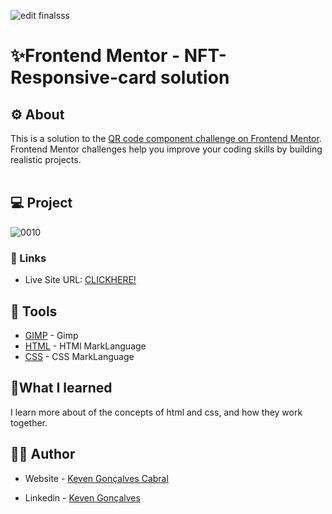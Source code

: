 ![edit finalsss](https://github.com/KevenGonCabral/ntf-responsive-card/assets/116415920/516cb36d-7404-4be7-a45a-895c975e14c9)



# ✨Frontend Mentor - NFT-Responsive-card solution
## ⚙ About 
This is a solution to the [QR code component challenge on Frontend Mentor](https://www.frontendmentor.io/challenges/qr-code-component-iux_sIO_H). Frontend Mentor challenges help you improve your coding skills by building realistic projects. 
<br></br>


## 💻 Project

![0010](https://github.com/KevenGonCabral/ntf-responsive-card/assets/116415920/61ebf01c-0d94-45ba-b389-9e90c6443c35)



### 🔗 Links

- Live Site URL: [CLICKHERE!](https://kevengoncabral.github.io/ntf-responsive-card/)



## 🔨 Tools 

- [GIMP](https://www.gimp.org/) - Gimp
- [HTML](https://www.w3.org/html/) - HTMl MarkLanguage
- [CSS](https://www.w3.org/Style/CSS/Overview.en.html) - CSS MarkLanguage




## 📖What I learned

I learn more about of the concepts of html and css, and how they work together.



## 👨‍💻 Author

- Website - [Keven Gonçalves Cabral](https://github.com/KevenGonCabral)

- Linkedin - [Keven Gonçalves](https://www.linkedin.com/in/keven-gon%C3%A7alves-5756a4245/)
